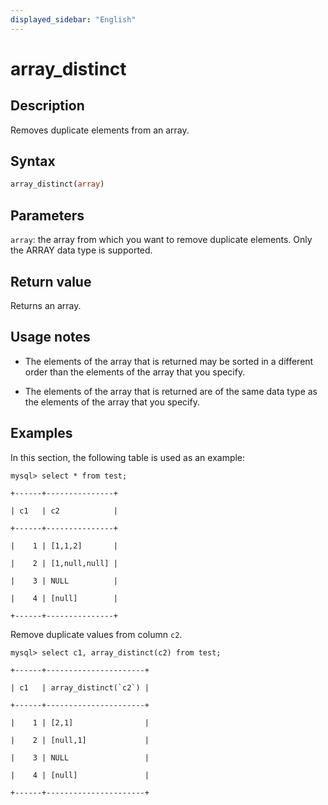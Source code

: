 ```yaml
---
displayed_sidebar: "English"
---
```


# array_distinct

## Description

Removes duplicate elements from an array.

## Syntax

```SQL
array_distinct(array)
```

## Parameters

`array`: the array from which you want to remove duplicate elements. Only the ARRAY data type is supported.

## Return value

Returns an array.

## Usage notes

- The elements of the array that is returned may be sorted in a different order than the elements of the array that you specify.

- The elements of the array that is returned are of the same data type as the elements of the array that you specify.

## Examples

In this section, the following table is used as an example:

```Plain_Text
mysql> select * from test;

+------+---------------+

| c1   | c2            |

+------+---------------+

|    1 | [1,1,2]       |

|    2 | [1,null,null] |

|    3 | NULL          |

|    4 | [null]        |

+------+---------------+
```

Remove duplicate values from column `c2`.

```Plain_Text
mysql> select c1, array_distinct(c2) from test;

+------+----------------------+

| c1   | array_distinct(`c2`) |

+------+----------------------+

|    1 | [2,1]                |

|    2 | [null,1]             |

|    3 | NULL                 |

|    4 | [null]               |

+------+----------------------+
```
